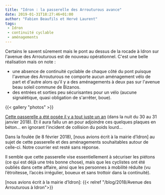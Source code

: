 ```yaml
---
title: "Idron : la passerelle des Arrouturous avance"
date: 2019-01-31T18:27:46+01:00
author: "Fabien Beaufils et Hervé Laurent"
tags:
 - Idron
 - continuité cyclable
 - aménagements
---
```


Certains le savent sûrement mais le pont au dessus de la rocade à Idron sur 
l'avenue des Arrouturous est de nouveau opérationnel. 
C'est une belle réalisation mais on note : 

- une absence de continuité cyclable de chaque côté du pont puisque l'avenue 
des Arrouturous ne comporte aucun aménagement vélo de part et d'autre alors 
qu'il y a des aménagements à deux pas sur l'avenue beau soleil commune de 
Bizanos.
- des entrées et sorties peu sécurisantes pour un vélo (aucune signalétique, 
quasi obligation de s'arrêter, boue). 

{{< gallery "photos" >}}

[Cette passerelle a été posée il y a tout juste un an][] (dans la nuit du 30 au
31 janvier 2018). Et il aura fallu un an pour adjoindre ces quelques plaques en
béton… en ignorant l'incident de collision du poids lourd...

Dans la foulée (le 8 février 2018), [nous avions écrit à la mairie d’Idron] au 
sujet de cette passerelle et des aménagements souhaitables autour de celle-ci.
Notre courrier est resté sans réponse. 

Il semble que cette passerelle vise essentiellement à sécuriser les piétons (ce
qui est déjà une très bonne chose), mais que les cyclistes ont été oubliés 
dans cette affaire, ainsi que les personnes à mobilité réduite (vu 
l’étroitesse, l’accès irrégulier, boueux et sans trottoir dans la continuité).

[Cette passerelle a été posée il y a tout juste un an]: http://idron.fr/mise-en-place-dune-passerelle-avenue-des-arrouturous/
[nous avions écrit à la mairie d’Idron]: {{< relref "/blog/2018/Avenue des Arrouturous à Idron">}}